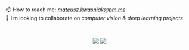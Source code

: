 📫 How to reach me: *mateusz.kwasniak@pm.me*  
👯 I’m looking to collaborate on *computer vision & deep learning projects*  

<br>

<p align = "center">
  <img src = "https://github-readme-stats.vercel.app/api?username=mtszkw&show_icons=true&count_private=true&line_height=27&include_all_commits=true">
  <img src = "https://github-readme-stats.vercel.app/api/top-langs/?username=mtszkw&hide=cmake,ruby">
</p>
